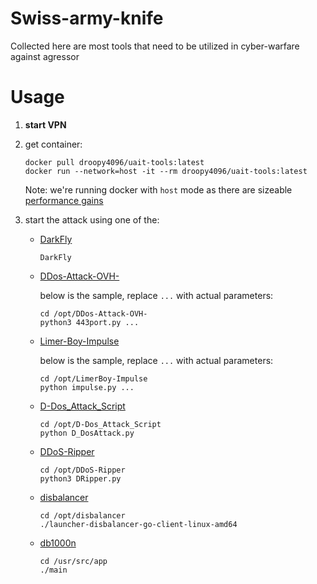 # Swiss-army-knife

Collected here are most tools that need to be utilized in cyber-warfare against agressor
# Usage

1. **start VPN**

2. get container:

    ```shell
    docker pull droopy4096/uait-tools:latest
    docker run --network=host -it --rm droopy4096/uait-tools:latest
    ```

    Note: we're running docker with `host` mode as there are sizeable [performance gains](https://jtway.co/docker-network-performance-b95bce32b4b9)

3. start the attack using one of the:

   * [DarkFly](https://github.com/Ranginang67/DarkFly-Tool)

     ```shell
     DarkFly
     ```

   * [DDos-Attack-OVH-](https://github.com/HardyTomas/DDos-Attack-OVH-)

     below is the sample, replace `...` with actual parameters:

     ```shell
     cd /opt/DDos-Attack-OVH-
     python3 443port.py ...
     ```

   * [Limer-Boy-Impulse](https://github.com/LimerBoy/Impulse)

     below is the sample, replace `...` with actual parameters:

     ```shell
     cd /opt/LimerBoy-Impulse
     python impulse.py ...
     ```

   * [D-Dos_Attack_Script](https://github.com/Hrishikesh7665/D-Dos_Attack_Script)

     ```shell
     cd /opt/D-Dos_Attack_Script
     python D_DosAttack.py
     ```

   * [DDoS-Ripper](https://github.com/palahsu/DDoS-Ripper)

     ```shell
     cd /opt/DDoS-Ripper
     python3 DRipper.py
     ```

    * [disbalancer](https://disbalancer.medium.com/disbalancer-launches-liberator-a6c145cb88e4)

      ```shell
      cd /opt/disbalancer
      ./launcher-disbalancer-go-client-linux-amd64
      ```

    * [db1000n](https://github.com/Arriven/db1000n)

      ```shell
      cd /usr/src/app
      ./main
      ```